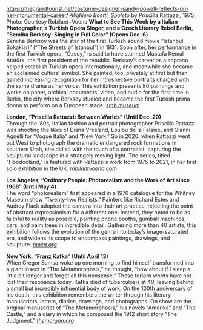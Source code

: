 https://thegrandtourist.net/costume-designer-sandy-powell-reflects-on-her-monumental-career/
_Alighiero Boetti, Spoleto_ by Priscilla Rattazzi, 1975. Photo: Courtesy Robilant+Voena
**What to See This Week by a Italian Photographer, a Turkish Opera Singer, and a Czech Literary Rebel**
**Berlin, “Semiha Berksoy: Singing in Full Color” (Opens Dec. 6)**  
Semiha Berksoy was the star of the first Turkish sound movie “Istanbul Sokaklari” (“The Streets of Istanbul”) in 1931. Soon after, her performance in the first Turkish opera, “Özsoy,” is said to have stunned Mustafa Kemal Atatürk, the first president of the republic. Berksoy’s career as a soprano helped establish Turkish opera internationally, and meanwhile she became an acclaimed cultural symbol. She painted, too, privately at first but then gained increasing recognition for her introspective portraits charged with the same drama as her voice. This exhibition presents 80 paintings and works on paper, archival documents, video, and audio for the first time in Berlin, the city where Berksoy studied and became the first Turkish prima donna to perform on a European stage. [_smb.museum_](https://www.smb.museum/en/museums-institutions/hamburger-bahnhof/exhibitions/detail/semiha-berksoy/)

**London, “Priscilla Rattazzi: Between Worlds” (Until Dec. 20)**  
Through the ’80s, Italian fashion and portrait photographer Priscilla Rattazzi was shooting the likes of Diana Vreeland, Loulou de la Falaise, and Gianni Agnelli for “Vogue Italia” and “New York.” So in 2020, when Rattazzi went out West to photograph the dramatic endangered rock formations in southern Utah, she did so with the touch of a portraitist, capturing the sculptural landscape in a strangely moving light. The series, titled “Hoodooland,” is featured with Rattazzi’s work from 1975 to 2021, in her first solo exhibition in the UK. [_robilantvoena.com_](https://www.robilantvoena.com/exhibitions/priscilla-rattazzi-between-worlds)

**Los Angeles, “Ordinary People: Photorealism and the Work of Art since 1968” (Until May 4)**  
The word “photorealism” first appeared in a 1970 catalogue for the Whitney Museum show “Twenty-two Realists.” Painters like Richard Estes and Audrey Flack adopted the camera into their art practice, rejecting the point of abstract expressionism for a different one. Instead, they opted to be as faithful to reality as possible, painting phone booths, gumball machines, cars, and palm trees in incredible detail. Gathering more than 40 artists, this exhibition follows the evolution of the genre into today’s image-saturated era, and widens its scope to encompass paintings, drawings, and sculpture. [_moca.org_](https://www.moca.org/exhibition/ordinary-people)

**New York, “Franz Kafka” (Until April 13)**  
When Gregor Samsa woke up one morning to find himself transformed into a giant insect in “The Metamorphosis,” he thought, “how about if I sleep a little bit longer and forget all this nonsense.” These forlorn words have not lost their resonance today. Kafka died of tuberculosis at 40, leaving behind a small but incredibly influential body of work. On the 100th anniversary of his death, this exhibition remembers the writer through his literary manuscripts, letters, diaries, drawings, and photographs. On show are the original manuscript of “The Metamorphosis,” his novels “Amerika” and “The Castle,” and a diary in which he composed the 1912 short story “The Judgment.” [_themorgan.org_](https://www.themorgan.org/exhibitions/franz-kafka)